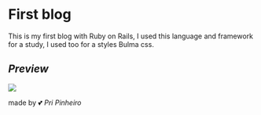 # First blog

This is my first blog with Ruby on Rails, I used this language and framework for a study, I used too for a styles Bulma css.

## _Preview_

![](/assets/imagens/blog.gif)


made by :two_hearts: _Pri Pinheiro_
